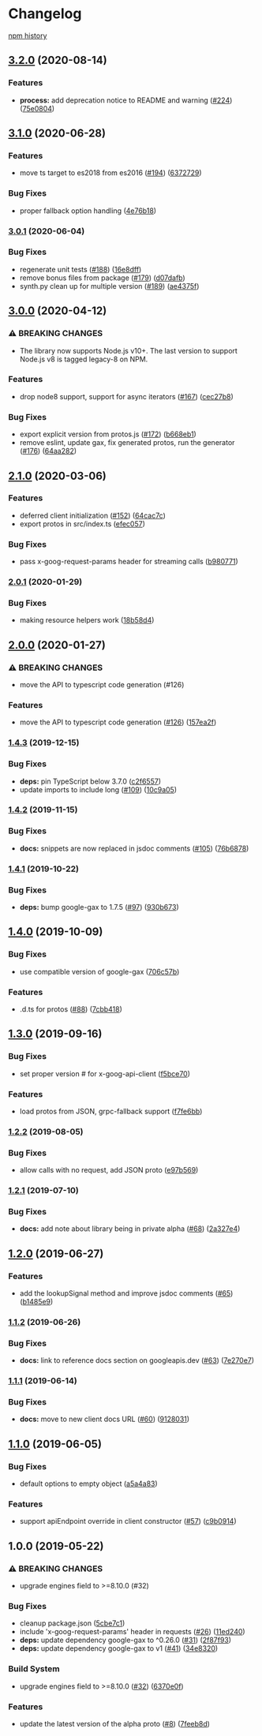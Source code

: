 # Changelog

[npm history][1]

[1]: https://www.npmjs.com/package/@google-cloud/irm?activeTab=versions

## [3.2.0](https://www.github.com/googleapis/nodejs-irm/compare/v3.1.0...v3.2.0) (2020-08-14)


### Features

* **process:** add deprecation notice to README and warning ([#224](https://www.github.com/googleapis/nodejs-irm/issues/224)) ([75e0804](https://www.github.com/googleapis/nodejs-irm/commit/75e08044537a7149ebde4bbccc47edb17a83d11c))

## [3.1.0](https://www.github.com/googleapis/nodejs-irm/compare/v3.0.1...v3.1.0) (2020-06-28)


### Features

* move ts target to es2018 from es2016 ([#194](https://www.github.com/googleapis/nodejs-irm/issues/194)) ([6372729](https://www.github.com/googleapis/nodejs-irm/commit/6372729765c48ea9671f898c4fef572db8bd0f1e))


### Bug Fixes

* proper fallback option handling ([4e76b18](https://www.github.com/googleapis/nodejs-irm/commit/4e76b1825000e59ac239f897fee5d7d585e2d3ff))

### [3.0.1](https://www.github.com/googleapis/nodejs-irm/compare/v3.0.0...v3.0.1) (2020-06-04)


### Bug Fixes

* regenerate unit tests ([#188](https://www.github.com/googleapis/nodejs-irm/issues/188)) ([16e8dff](https://www.github.com/googleapis/nodejs-irm/commit/16e8dff5f5bf1083abb92479c6397cba1f8ac03c))
* remove bonus files from package ([#179](https://www.github.com/googleapis/nodejs-irm/issues/179)) ([d07dafb](https://www.github.com/googleapis/nodejs-irm/commit/d07dafb7c925d3f963c70c44daedca6fb41715a1))
* synth.py clean up for multiple version ([#189](https://www.github.com/googleapis/nodejs-irm/issues/189)) ([ae4375f](https://www.github.com/googleapis/nodejs-irm/commit/ae4375f1e5313b9c3ac6873c37d5a8c922b6ba05))

## [3.0.0](https://www.github.com/googleapis/nodejs-irm/compare/v2.1.0...v3.0.0) (2020-04-12)


### ⚠ BREAKING CHANGES

* The library now supports Node.js v10+. The last version to support Node.js v8 is tagged legacy-8 on NPM.

### Features

* drop node8 support, support for async iterators ([#167](https://www.github.com/googleapis/nodejs-irm/issues/167)) ([cec27b8](https://www.github.com/googleapis/nodejs-irm/commit/cec27b84553e2994647db3bf6f5e31c3941219bf))


### Bug Fixes

* export explicit version from protos.js ([#172](https://www.github.com/googleapis/nodejs-irm/issues/172)) ([b668eb1](https://www.github.com/googleapis/nodejs-irm/commit/b668eb1247ef74571e516bddef674092344738b7))
* remove eslint, update gax, fix generated protos, run the generator ([#176](https://www.github.com/googleapis/nodejs-irm/issues/176)) ([64aa282](https://www.github.com/googleapis/nodejs-irm/commit/64aa282cf7bb540998364397312a1e8ee57ec8c1))

## [2.1.0](https://www.github.com/googleapis/nodejs-irm/compare/v2.0.1...v2.1.0) (2020-03-06)


### Features

* deferred client initialization ([#152](https://www.github.com/googleapis/nodejs-irm/issues/152)) ([64cac7c](https://www.github.com/googleapis/nodejs-irm/commit/64cac7c6d6be327d34b01688e8711e33eac0608a))
* export protos in src/index.ts ([efec057](https://www.github.com/googleapis/nodejs-irm/commit/efec057638edecebdb44e968dd94542250078ec6))


### Bug Fixes

* pass x-goog-request-params header for streaming calls ([b980771](https://www.github.com/googleapis/nodejs-irm/commit/b9807714da94becd93bd47d90af6c89f0b95682d))

### [2.0.1](https://www.github.com/googleapis/nodejs-irm/compare/v2.0.0...v2.0.1) (2020-01-29)


### Bug Fixes

* making resource helpers work ([18b58d4](https://www.github.com/googleapis/nodejs-irm/commit/18b58d46f35cac7ce6dfa688a4b5a18d2ecf785c))

## [2.0.0](https://www.github.com/googleapis/nodejs-irm/compare/v1.4.3...v2.0.0) (2020-01-27)


### ⚠ BREAKING CHANGES

* move the API to typescript code generation (#126)

### Features

* move the API to typescript code generation ([#126](https://www.github.com/googleapis/nodejs-irm/issues/126)) ([157ea2f](https://www.github.com/googleapis/nodejs-irm/commit/157ea2f1b194a21beddf2322c96edc2da144f3c4))

### [1.4.3](https://www.github.com/googleapis/nodejs-irm/compare/v1.4.2...v1.4.3) (2019-12-15)


### Bug Fixes

* **deps:** pin TypeScript below 3.7.0 ([c2f6557](https://www.github.com/googleapis/nodejs-irm/commit/c2f6557e6e6f0cf1acf8de888b50a85d68d1ed43))
* update imports to include long ([#109](https://www.github.com/googleapis/nodejs-irm/issues/109)) ([10c9a05](https://www.github.com/googleapis/nodejs-irm/commit/10c9a0590186ed089f53ee1599aebed9d958c8cd))

### [1.4.2](https://www.github.com/googleapis/nodejs-irm/compare/v1.4.1...v1.4.2) (2019-11-15)


### Bug Fixes

* **docs:** snippets are now replaced in jsdoc comments ([#105](https://www.github.com/googleapis/nodejs-irm/issues/105)) ([76b6878](https://www.github.com/googleapis/nodejs-irm/commit/76b68782801487b0828b47960a028b39ee2feb52))

### [1.4.1](https://www.github.com/googleapis/nodejs-irm/compare/v1.4.0...v1.4.1) (2019-10-22)


### Bug Fixes

* **deps:** bump google-gax to 1.7.5 ([#97](https://www.github.com/googleapis/nodejs-irm/issues/97)) ([930b673](https://www.github.com/googleapis/nodejs-irm/commit/930b67318594c59ab93fe4ab543a8afcb45216d2))

## [1.4.0](https://www.github.com/googleapis/nodejs-irm/compare/v1.3.0...v1.4.0) (2019-10-09)


### Bug Fixes

* use compatible version of google-gax ([706c57b](https://www.github.com/googleapis/nodejs-irm/commit/706c57b))


### Features

* .d.ts for protos ([#88](https://www.github.com/googleapis/nodejs-irm/issues/88)) ([7cbb418](https://www.github.com/googleapis/nodejs-irm/commit/7cbb418))

## [1.3.0](https://www.github.com/googleapis/nodejs-irm/compare/v1.2.2...v1.3.0) (2019-09-16)


### Bug Fixes

* set proper version # for x-goog-api-client ([f5bce70](https://www.github.com/googleapis/nodejs-irm/commit/f5bce70))


### Features

* load protos from JSON, grpc-fallback support ([f7fe6bb](https://www.github.com/googleapis/nodejs-irm/commit/f7fe6bb))

### [1.2.2](https://www.github.com/googleapis/nodejs-irm/compare/v1.2.1...v1.2.2) (2019-08-05)


### Bug Fixes

* allow calls with no request, add JSON proto ([e97b569](https://www.github.com/googleapis/nodejs-irm/commit/e97b569))

### [1.2.1](https://www.github.com/googleapis/nodejs-irm/compare/v1.2.0...v1.2.1) (2019-07-10)


### Bug Fixes

* **docs:** add note about library being in private alpha ([#68](https://www.github.com/googleapis/nodejs-irm/issues/68)) ([2a327e4](https://www.github.com/googleapis/nodejs-irm/commit/2a327e4))

## [1.2.0](https://www.github.com/googleapis/nodejs-irm/compare/v1.1.2...v1.2.0) (2019-06-27)


### Features

* add the lookupSignal method and improve jsdoc comments ([#65](https://www.github.com/googleapis/nodejs-irm/issues/65)) ([b1485e9](https://www.github.com/googleapis/nodejs-irm/commit/b1485e9))

### [1.1.2](https://www.github.com/googleapis/nodejs-irm/compare/v1.1.1...v1.1.2) (2019-06-26)


### Bug Fixes

* **docs:** link to reference docs section on googleapis.dev ([#63](https://www.github.com/googleapis/nodejs-irm/issues/63)) ([7e270e7](https://www.github.com/googleapis/nodejs-irm/commit/7e270e7))

### [1.1.1](https://www.github.com/googleapis/nodejs-irm/compare/v1.1.0...v1.1.1) (2019-06-14)


### Bug Fixes

* **docs:** move to new client docs URL ([#60](https://www.github.com/googleapis/nodejs-irm/issues/60)) ([9128031](https://www.github.com/googleapis/nodejs-irm/commit/9128031))

## [1.1.0](https://www.github.com/googleapis/nodejs-irm/compare/v1.0.0...v1.1.0) (2019-06-05)


### Bug Fixes

* default options to empty object ([a5a4a83](https://www.github.com/googleapis/nodejs-irm/commit/a5a4a83))


### Features

* support apiEndpoint override in client constructor ([#57](https://www.github.com/googleapis/nodejs-irm/issues/57)) ([c9b0914](https://www.github.com/googleapis/nodejs-irm/commit/c9b0914))

## 1.0.0 (2019-05-22)


### ⚠ BREAKING CHANGES

* upgrade engines field to >=8.10.0 (#32)

### Bug Fixes

* cleanup package.json ([5cbe7c1](https://www.github.com/googleapis/nodejs-irm/commit/5cbe7c1))
* include 'x-goog-request-params' header in requests ([#26](https://www.github.com/googleapis/nodejs-irm/issues/26)) ([11ed240](https://www.github.com/googleapis/nodejs-irm/commit/11ed240))
* **deps:** update dependency google-gax to ^0.26.0 ([#31](https://www.github.com/googleapis/nodejs-irm/issues/31)) ([2f87f93](https://www.github.com/googleapis/nodejs-irm/commit/2f87f93))
* **deps:** update dependency google-gax to v1 ([#41](https://www.github.com/googleapis/nodejs-irm/issues/41)) ([34e8320](https://www.github.com/googleapis/nodejs-irm/commit/34e8320))


### Build System

* upgrade engines field to >=8.10.0 ([#32](https://www.github.com/googleapis/nodejs-irm/issues/32)) ([6370e0f](https://www.github.com/googleapis/nodejs-irm/commit/6370e0f))


### Features

* update the latest version of the alpha proto ([#8](https://www.github.com/googleapis/nodejs-irm/issues/8)) ([7feeb8d](https://www.github.com/googleapis/nodejs-irm/commit/7feeb8d))
